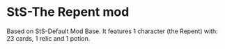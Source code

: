 # StS-The Repent mod
Based on StS-Default Mod Base.
It features 1 character (the Repent) with: 23 cards, 1 relic and 1 potion.
